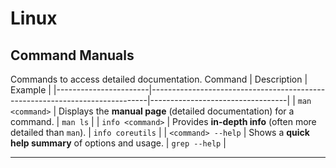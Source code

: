 # Linux



## **Command Manuals** <a name="command-manuals"></a>
Commands to access detailed documentation.
   Command               | Description                                                                 | Example                          |
 |-----------------------|-----------------------------------------------------------------------------|----------------------------------|
 | `man <command>`       | Displays the **manual page** (detailed documentation) for a command.       | `man ls`                         |
 | `info <command>`      | Provides **in-depth info** (often more detailed than `man`).                | `info coreutils`                 |
 | `<command> --help`    | Shows a **quick help summary** of options and usage.                       | `grep --help`                    |

---
